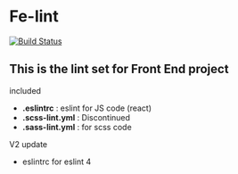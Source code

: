 # Fe-lint
[![Build Status](https://travis-ci.org/seeliang/fe-lint.svg?branch=master)](https://travis-ci.org/seeliang/fe-lint)

## This is the lint set for Front End project

included

* **.eslintrc** : eslint for JS code (react)
* **.scss-lint.yml** : Discontinued
* **.sass-lint.yml** : for scss code

V2 update

* eslintrc for eslint 4
